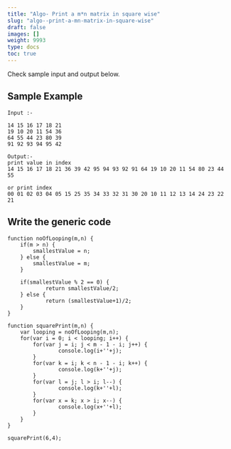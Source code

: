 ```yaml
---
title: "Algo- Print a m*n matrix in square wise"
slug: "algo--print-a-mn-matrix-in-square-wise"
draft: false
images: []
weight: 9993
type: docs
toc: true
---
```


Check sample input and output below.

## Sample Example
    Input :-

    14 15 16 17 18 21
    19 10 20 11 54 36
    64 55 44 23 80 39
    91 92 93 94 95 42

    Output:- 
    print value in index
    14 15 16 17 18 21 36 39 42 95 94 93 92 91 64 19 10 20 11 54 80 23 44 55

    or print index
    00 01 02 03 04 05 15 25 35 34 33 32 31 30 20 10 11 12 13 14 24 23 22 21

## Write the generic code
    function noOfLooping(m,n) {
        if(m > n) {
            smallestValue = n;
        } else {
            smallestValue = m;
        }
    
        if(smallestValue % 2 == 0) {
                return smallestValue/2;
        } else {
                return (smallestValue+1)/2;
        }
    }

    function squarePrint(m,n) {
        var looping = noOfLooping(m,n);
        for(var i = 0; i < looping; i++) {
            for(var j = i; j < m - 1 - i; j++) {
                    console.log(i+''+j);
            }
            for(var k = i; k < n - 1 - i; k++) {
                    console.log(k+''+j);
            }
            for(var l = j; l > i; l--) {
                    console.log(k+''+l);
            }
            for(var x = k; x > i; x--) {
                    console.log(x+''+l);
            }
        }
    }
    
    squarePrint(6,4);

